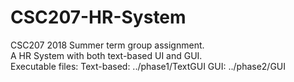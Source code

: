 # CSC207-HR-System
CSC207 2018 Summer term group assignment.  
A HR System with both text-based UI and GUI.  
Executable files:
Text-based: ../phase1/TextGUI
GUI: ../phase2/GUI

